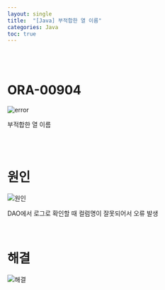 ```yaml
---
layout: single
title:  "[Java] 부적합한 열 이름"
categories: Java
toc: true
---
```


<br/><br/>

# ORA-00904 #

![error](https:/images/2023-04-23-1차프로젝트오류/select(사진)/샐랙트부적합한열이름.PNG)

부적합한 열 이름

<br/><br/>


# 원인 # 

![원인](https:/images/2023-04-23-1차프로젝트오류/select(사진)/샐랙트부적합한열이름원인.PNG)

DAO에서 로그로 확인할 때 컬럼명이 잘못되어서 오류 발생

<br/>

# 해결 #

![해결](https:/images/2023-04-23-1차프로젝트오류/select(사진)/샐랙트부적합한열이름해결.PNG)
<br/><br/>